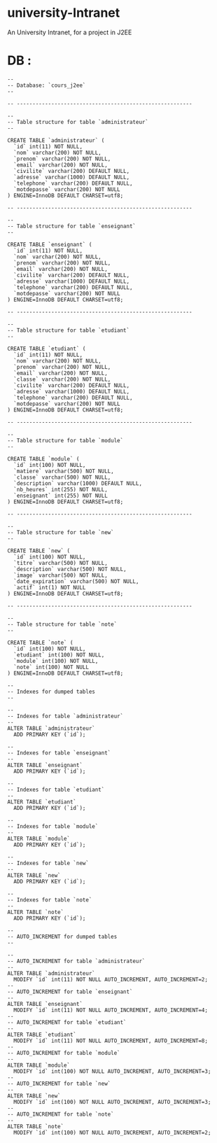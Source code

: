 # university-Intranet
An University Intranet, for a project in J2EE

# DB :


    --
    -- Database: `cours_j2ee`
    --
    
    -- --------------------------------------------------------
    
    --
    -- Table structure for table `administrateur`
    --
    
    CREATE TABLE `administrateur` (
      `id` int(11) NOT NULL,
      `nom` varchar(200) NOT NULL,
      `prenom` varchar(200) NOT NULL,
      `email` varchar(200) NOT NULL,
      `civilite` varchar(200) DEFAULT NULL,
      `adresse` varchar(1000) DEFAULT NULL,
      `telephone` varchar(200) DEFAULT NULL,
      `motdepasse` varchar(200) NOT NULL
    ) ENGINE=InnoDB DEFAULT CHARSET=utf8;
    
    -- --------------------------------------------------------
    
    --
    -- Table structure for table `enseignant`
    --
    
    CREATE TABLE `enseignant` (
      `id` int(11) NOT NULL,
      `nom` varchar(200) NOT NULL,
      `prenom` varchar(200) NOT NULL,
      `email` varchar(200) NOT NULL,
      `civilite` varchar(200) DEFAULT NULL,
      `adresse` varchar(1000) DEFAULT NULL,
      `telephone` varchar(200) DEFAULT NULL,
      `motdepasse` varchar(200) NOT NULL
    ) ENGINE=InnoDB DEFAULT CHARSET=utf8;
    
    -- --------------------------------------------------------
    
    --
    -- Table structure for table `etudiant`
    --
    
    CREATE TABLE `etudiant` (
      `id` int(11) NOT NULL,
      `nom` varchar(200) NOT NULL,
      `prenom` varchar(200) NOT NULL,
      `email` varchar(200) NOT NULL,
      `classe` varchar(200) NOT NULL,
      `civilite` varchar(200) DEFAULT NULL,
      `adresse` varchar(1000) DEFAULT NULL,
      `telephone` varchar(200) DEFAULT NULL,
      `motdepasse` varchar(200) NOT NULL
    ) ENGINE=InnoDB DEFAULT CHARSET=utf8;
    
    -- --------------------------------------------------------
    
    --
    -- Table structure for table `module`
    --
    
    CREATE TABLE `module` (
      `id` int(100) NOT NULL,
      `matiere` varchar(500) NOT NULL,
      `classe` varchar(500) NOT NULL,
      `description` varchar(1000) DEFAULT NULL,
      `nb_heures` int(255) NOT NULL,
      `enseignant` int(255) NOT NULL
    ) ENGINE=InnoDB DEFAULT CHARSET=utf8;
    
    -- --------------------------------------------------------
    
    --
    -- Table structure for table `new`
    --
    
    CREATE TABLE `new` (
      `id` int(100) NOT NULL,
      `titre` varchar(500) NOT NULL,
      `description` varchar(500) NOT NULL,
      `image` varchar(500) NOT NULL,
      `date_expiration` varchar(500) NOT NULL,
      `actif` int(1) NOT NULL
    ) ENGINE=InnoDB DEFAULT CHARSET=utf8;
    
    -- --------------------------------------------------------
    
    --
    -- Table structure for table `note`
    --
    
    CREATE TABLE `note` (
      `id` int(100) NOT NULL,
      `etudiant` int(100) NOT NULL,
      `module` int(100) NOT NULL,
      `note` int(100) NOT NULL
    ) ENGINE=InnoDB DEFAULT CHARSET=utf8;
    
    --
    -- Indexes for dumped tables
    --
    
    --
    -- Indexes for table `administrateur`
    --
    ALTER TABLE `administrateur`
      ADD PRIMARY KEY (`id`);
    
    --
    -- Indexes for table `enseignant`
    --
    ALTER TABLE `enseignant`
      ADD PRIMARY KEY (`id`);
    
    --
    -- Indexes for table `etudiant`
    --
    ALTER TABLE `etudiant`
      ADD PRIMARY KEY (`id`);
    
    --
    -- Indexes for table `module`
    --
    ALTER TABLE `module`
      ADD PRIMARY KEY (`id`);
    
    --
    -- Indexes for table `new`
    --
    ALTER TABLE `new`
      ADD PRIMARY KEY (`id`);
    
    --
    -- Indexes for table `note`
    --
    ALTER TABLE `note`
      ADD PRIMARY KEY (`id`);
    
    --
    -- AUTO_INCREMENT for dumped tables
    --
    
    --
    -- AUTO_INCREMENT for table `administrateur`
    --
    ALTER TABLE `administrateur`
      MODIFY `id` int(11) NOT NULL AUTO_INCREMENT, AUTO_INCREMENT=2;
    --
    -- AUTO_INCREMENT for table `enseignant`
    --
    ALTER TABLE `enseignant`
      MODIFY `id` int(11) NOT NULL AUTO_INCREMENT, AUTO_INCREMENT=4;
    --
    -- AUTO_INCREMENT for table `etudiant`
    --
    ALTER TABLE `etudiant`
      MODIFY `id` int(11) NOT NULL AUTO_INCREMENT, AUTO_INCREMENT=8;
    --
    -- AUTO_INCREMENT for table `module`
    --
    ALTER TABLE `module`
      MODIFY `id` int(100) NOT NULL AUTO_INCREMENT, AUTO_INCREMENT=3;
    --
    -- AUTO_INCREMENT for table `new`
    --
    ALTER TABLE `new`
      MODIFY `id` int(100) NOT NULL AUTO_INCREMENT, AUTO_INCREMENT=3;
    --
    -- AUTO_INCREMENT for table `note`
    --
    ALTER TABLE `note`
      MODIFY `id` int(100) NOT NULL AUTO_INCREMENT, AUTO_INCREMENT=2;
